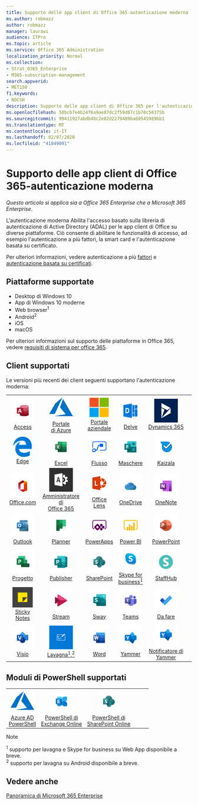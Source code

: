 ```yaml
---
title: Supporto delle app client di Office 365-autenticazione moderna
ms.author: robmazz
author: robmazz
manager: laurawi
audience: ITPro
ms.topic: article
ms.service: Office 365 Administration
localization_priority: Normal
ms.collection:
- Strat_O365_Enterprise
- M365-subscription-management
search.appverid:
- MET150
f1.keywords:
- NOCSH
description: Supporto delle app client di Office 365 per l'autenticazione moderna.
ms.openlocfilehash: 58bcb7e4b2476a9ae87dc2f59d87c1b70c58375b
ms.sourcegitcommit: 99411927abdb40c2e82d2279489ba60545989bb1
ms.translationtype: MT
ms.contentlocale: it-IT
ms.lasthandoff: 02/07/2020
ms.locfileid: "41849091"
---
```

# <a name="office-365-client-app-support---modern-authentication"></a>Supporto delle app client di Office 365-autenticazione moderna

*Questo articolo si applica sia a Office 365 Enterprise che a Microsoft 365 Enterprise*.

L'autenticazione moderna Abilita l'accesso basato sulla libreria di autenticazione di Active Directory (ADAL) per le app client di Office su diverse piattaforme. Ciò consente di abilitare le funzionalità di accesso, ad esempio l'autenticazione a più fattori, la smart card e l'autenticazione basata su certificato.

Per ulteriori informazioni, vedere autenticazione a più [fattori](https://docs.microsoft.com/azure/active-directory/authentication/multi-factor-authentication) e [autenticazione basata su certificati](https://docs.microsoft.com/azure/active-directory/active-directory-certificate-based-authentication-get-started).

## <a name="supported-platforms"></a>Piattaforme supportate

 - Desktop di Windows 10
 - App di Windows 10 moderne
 - Web browser<sup>1</sup>
 - Android<sup>2</sup>
 - iOS
 - macOS

Per ulteriori informazioni sul supporto delle piattaforme in Office 365, vedere [requisiti di sistema per office 365](https://products.office.com/office-system-requirements).

## <a name="supported-clients"></a>Client supportati

Le versioni più recenti dei client seguenti supportano l'autenticazione moderna:

| | | | | | |
|:---:|:---:|:---:|:---:|:---:|:---:|
| ![Icona Access](media/o365-access-64x64.png) <br> [Access](https://products.office.com/access) | ![Icona di Azure](media/o365-azure-64x64.png) <br> [Portale <br> di Azure](https://azure.microsoft.com/features/azure-portal/) | ![Icona portale aziendale](media/o365-microsoft-64x64.png) <br> [Portale <br> aziendale](https://docs.microsoft.com/intune-user-help/sign-in-to-the-company-portal) | ![Icona di approfondimento](media/o365-delve-64x64.png) <br> [Delve](https://products.office.com/business/intelligent-search) | ![Icona Dynamics 365](media/o365-dynamics365-64x64.png) <br> [Dynamics 365](https://dynamics.microsoft.com) 
| ![Icona del server perimetrale](media/o365-edge-64x64.png) <br> [Edge](https://www.microsoft.com/windows/microsoft-edge) | ![Icona Excel](media/o365-excel-64x64.png) <br> [Excel](https://products.office.com/excel) | ![Icona del flusso](media/o365-flow-64x64.png) <br> [Flusso](https://flow.microsoft.com) | ![Icona maschere](media/o365-forms-64x64.png) <br> [Maschere](https://flow.microsoft.com/connectors/shared_microsoftforms/microsoft-forms/) | ![Icona di Kaizala](media/o365-kaizala-64x64.png) <br> [Kaizala](https://products.office.com/en/business/microsoft-kaizala) 
| ![Icona Office.com](media/o365-office-64x64.png) <br> [Office.com](https://www.office.com/) | ![Icona di amministrazione di Office 365](media/o365-o365admin-64x64.png) <br> [Amministratore di <br> Office 365](https://products.office.com/business/manage-office-365-admin-app) | ![Icona dell'obiettivo](media/o365-lens-64x64.png) <br> [Office Lens](https://www.microsoft.com/p/office-lens/9wzdncrfj3t8?activetab=pivot%3Aoverviewtab) | ![Icona di OneDrive for business](media/o365-OneDrive-64x64.png) <br> [OneDrive](https://products.office.com/onedrive-for-business/online-cloud-storage) |  ![Icona di OneNote](media/o365-OneNote-64x64.png) <br> [OneNote](https://products.office.com/onenote) 
| ![Icona di Outlook](media/o365-outlook-64x64.png) <br> [Outlook](https://products.office.com/outlook) | ![Icona Planner](media/o365-planner-64x64.png) <br> [Planner](https://products.office.com/business/task-management-software) | ![Icona di PowerApps](media/o365-powerapps-64x64.png) <br> [PowerApps](https://powerapps.microsoft.com) | ![Icona PowerBI](media/o365-powerbi-64x64.png) <br> [Power BI](https://powerbi.microsoft.com)| ![Icona PowerPoint](media/o365-powerpoint-64x64.png) <br> [PowerPoint](https://products.office.com/powerpoint) 
| ![Icona progetto](media/o365-project-64x64.png) <br> [Progetto](https://products.office.com/project) | ![Icona di Publisher](media/o365-publisher-64x64.png) <br> [Publisher](https://products.office.com/publisher) | ![Icona di SharePoint](media/o365-sharepoint-64x64.png) <br> [SharePoint](https://products.office.com/sharepoint) | ![Icona di Skype for Business](media/o365-skypeforbusiness-64x64.png) <br> [Skype for <br> business<sup>1</sup>](https://www.skype.com/business/) | ![Icona di StaffHub](media/o365-staffhub-64x64.png) <br> [StaffHub](https://products.office.com/microsoft-staffhub/staff-scheduling-software)
| ![Icona note adesive](media/o365-stickynotes-64x64.png) <br> [Sticky Notes](https://www.microsoft.com/p/microsoft-sticky-notes/9nblggh4qghw) | ![Icona di Stream](media/o365-stream-64x64.png) <br> [Stream](https://stream.microsoft.com) | ![Icona Sway](media/o365-sway-64x64.png) <br> [Sway](https://sway.com) | ![icona di Teams](media/o365-teams-64x64.png) <br> [Teams](https://products.office.com/microsoft-teams/group-chat-software) | ![Icona da fare](media/o365-todo-64x64.png) <br> [Da fare](https://todo.microsoft.com) 
| ![Icona Visio](media/o365-visio-64x64.png) <br> [Visio](https://products.office.com/visio/flowchart-software) | ![Icona lavagna](media/o365-whiteboard-64x64.png) <br> [Lavagna<sup>1</sup>,<sup>2</sup>](https://whiteboard.microsoft.com/) | ![Icona Word](media/o365-word-64x64.png) <br> [Word](https://products.office.com/word) | ![Icona di Yammer](media/o365-yammer-64x64.png) <br> [Yammer](https://products.office.com/yammer/yammer-overview) | ![Icona di Yammer](media/o365-yammer-64x64.png) <br> [Notificatore di Yammer <br>](https://products.office.com/yammer/yammer-overview) |  |

## <a name="supported-powershell-modules"></a>Moduli di PowerShell supportati

| | | | | | |
|:---:|:---:|:---:|:---:|:---:|:---:|
| ![Icona di Azure](media/o365-azure-64x64.png) <br> [Azure AD <br> PowerShell](https://docs.microsoft.com/powershell/azure/active-directory/overview?view=azureadps-2.0) | ![Icona di Exchange](media/o365-exchange-64x64.png) <br> [PowerShell di <br> Exchange Online](https://docs.microsoft.com/powershell/exchange/exchange-online/exchange-online-powershell?view=exchange-ps) | ![Icona di SharePoint](media/o365-sharepoint-64x64.png) <br> [PowerShell di <br> SharePoint Online](https://docs.microsoft.com/powershell/sharepoint/sharepoint-online/connect-sharepoint-online)

> [!NOTE]
> <sup>1</sup> supporto per lavagna e Skype for business su Web App disponibile a breve. <br>
> <sup>2</sup> supporto per lavagna su Android disponibile a breve.

## <a name="see-also"></a>Vedere anche

[Panoramica di Microsoft 365 Enterprise](https://docs.microsoft.com/microsoft-365/enterprise/microsoft-365-overview)
